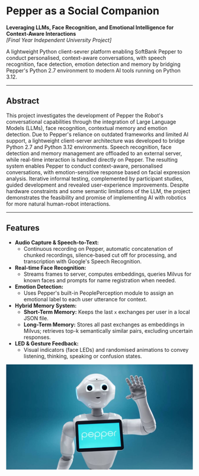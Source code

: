 # Pepper as a Social Companion

**Leveraging LLMs, Face Recognition, and Emotional Intelligence for Context-Aware Interactions**  
*[Final Year Independent University Project]*

A lightweight Python client-sevrer platform enabling SoftBank Pepper to conduct personalised, context-aware conversations, with speech recognition, face detection, emotion detection and memory by bridging Pepper's Python 2.7 environment to modern AI tools running on Python 3.12.

---

## Abstract

This project investigates the development of Pepper the Robot's conversational capabilities through the integration of Large Language Models (LLMs), face recognition, contextual memory and emotion detection. Due to Pepper's reliance on outdated frameworks and limited AI support, a lightweight client-server architecture was developed to bridge Python 2.7 and Python 3.12 environments. Speech recognition, face detection and memory management are offloaded to an external server, while real-time interaction is handled directly on Pepper. The resulting system enables Pepper to conduct context-aware, personalised conversations, with emotion-sensitive response based on facial expression analysis. Iterative informal testing, complemented by participant studies, guided development and revealed user-experience improvements. Despite hardware constraints and some semantic limitations of the LLM, the project demonstrates the feasibility and promise of implementing AI with robotics for more natural human-robot interactions.

---

## Features

- **Audio Capture & Speech-to-Text:**
  - Continuous recording on Pepper, automatic concatenation of chunked recordings, silence-based cut off for processing, and transcription with Google's Speech Recognition.
- **Real-time Face Recognition:**
  - Streams frames to server, computes embeddings, queries Milvus for known faces and prompts for name registration when needed.
- **Emotion Detection:**
  - Uses Pepper's built-in PeoplePerception module to assign an emotional label to each user utterance for context.
- **Hybrid Memory System:**
  - **Short-Term Memory:** Keeps the last `x` exchanges per user in a local JSON file.
  - **Long-Term Memory:** Stores all past exchanges as embeddings in Milvus; retrieves top-k semantically similar pairs, excluding uncertain responses.
- **LED & Gesture Feedback:**
  - Visual indicators (face LEDs) and randomised animations to convey listening, thinking, speaking or confusion states.

![Softbank Pepper Robot](image/pepper.jpg)
